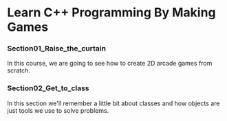 # Learn C++ Programming By Making Games

### Section01_Raise_the_curtain
In this course, we are going to see how to create 2D arcade games from scratch.

### Section02_Get_to_class
In this section we'll remember a little bit about classes and how objects are just tools we use to solve problems.